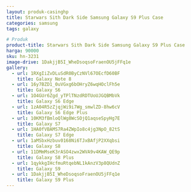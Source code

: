 ```yaml
---
layout: produk-casinghp
title: Starwars Sith Dark Side Samsung Galaxy S9 Plus Case
categories: samsung
tags: galaxy

# Produk
product-title: Starwars Sith Dark Side Samsung Galaxy S9 Plus Case
harga: 90000
sku: hn-3231
image-drive: 1DakjjB5I_WheDsoqsoFraenOU5jFFq1e
gallery:
  - url: 1RXgIiZvDLuSdR0ByCzNVl67OEcfD60BF
    title: Galaxy Note 8
  - url: 16y7BZD1_0uVGxg6bOHryZ6wqHOclFh5e
    title: Galaxy S6
  - url: 1O4GUr6Zgd_yTPlTNzdRDTUoUJGQBMbVk
    title: Galaxy S6 Edge
  - url: 1zA04R5zZjqjWi9i7Wg_smwlZD-8hw6cV
    title: Galaxy S6 Edge Plus
  - url: 10KM3fBmloQlWg8WcSOjQ1aqseSpyHg7E
    title: Galaxy S7
  - url: 1HA0fVBAMS7Ra4ZWpIo8c4jg3NpO_82tS
    title: Galaxy S7 Edge
  - url: 1aMSbxHzbuv0168Ni6TJxBAfjP2XXqbsi
    title: Galaxy S8
  - url: 11DMmMseK3rASO4zwx2WVA9v4KAW_QE9p
    title: Galaxy S8 Plus
  - url: 1qykkgIHcfmuRtqebNL1kAnzV3p8QUdnZ
    title: Galaxy S9
  - url: 1DakjjB5I_WheDsoqsoFraenOU5jFFq1e
    title: Galaxy S9 Plus
---
```

